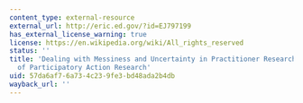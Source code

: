 ```yaml
---
content_type: external-resource
external_url: http://eric.ed.gov/?id=EJ797199
has_external_license_warning: true
license: https://en.wikipedia.org/wiki/All_rights_reserved
status: ''
title: 'Dealing with Messiness and Uncertainty in Practitioner Research: The Nature
  of Participatory Action Research'
uid: 57da6af7-6a73-4c23-9fe3-bd48ada2b4db
wayback_url: ''
---
```

